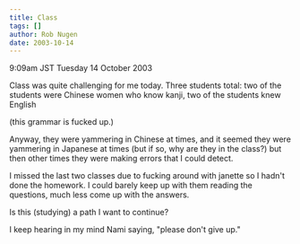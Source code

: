 ```yaml
---
title: Class
tags: []
author: Rob Nugen
date: 2003-10-14
---
```


<p class=date>9:09am JST Tuesday 14 October 2003</p>

<p>Class was quite challenging for me today.  Three students total:
two of the students were Chinese women who know kanji, two of the
students knew English</p>

<p>(this grammar is fucked up.)</p>

<p>Anyway, they were yammering in Chinese at times, and it seemed they
were yammering in Japanese at times (but if so, why are they in the
class?) but then other times they were making errors that I could
detect.</p>

<p>I missed the last two classes due to fucking around with janette so
I hadn't done the homework.  I could barely keep up with them reading
the questions, much less come up with the answers.</p>

<p>Is this (studying) a path I want to continue?</p>

<p>I keep hearing in my mind Nami saying, "please don't give up."</p>

